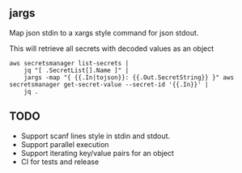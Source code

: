 ## jargs

Map json stdin to a xargs style command for json stdout.

This will retrieve all secrets with decoded values as an object
```
aws secretsmanager list-secrets |
    jq "[ .SecretList[].Name ]" | 
    jargs -map "{ {{.In|tojson}}: {{.Out.SecretString}} }" aws secretsmanager get-secret-value --secret-id '{{.In}}' |
    jq .
```


## TODO

* Support scanf lines style in stdin and stdout. 
* Support parallel execution
* Support iterating key/value pairs for an object
* CI for tests and release
